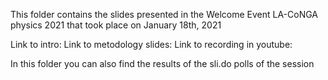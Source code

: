 This folder contains the slides presented in the Welcome Event LA-CoNGA physics 2021 that took place on January 18th, 2021

Link to intro:
Link to metodology slides:
Link to recording in youtube:

In this folder you can also find the results of the sli.do polls of the session
